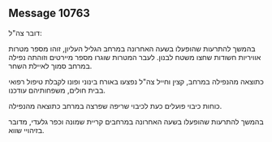 ## Message 10763

דובר צה"ל: 

בהמשך להתרעות שהופעלו בשעה האחרונה במרחב הגליל העליון, זוהו מספר מטרות אוויריות חשודות שחצו משטח לבנון. 
לעבר המטרות שוגרו מספר מיירטים וזוהתה נפילה במרחב סמוך לאיילת השחר.

כתוצאה מהנפילה במרחב, קצין וחייל צה"ל נפצעו באורח בינוני ופונו לקבלת טיפול רפואי בבית חולים, משפחותיהם עודכנו.

כוחות כיבוי פועלים כעת לכיבוי שריפה שפרצה במרחב כתוצאה מהנפילה. 

בהמשך להתרעות שהופעלו בשעה האחרונה במרחבים קריית שמונה וכפר גלעדי, מדובר בזיהויי שווא.

